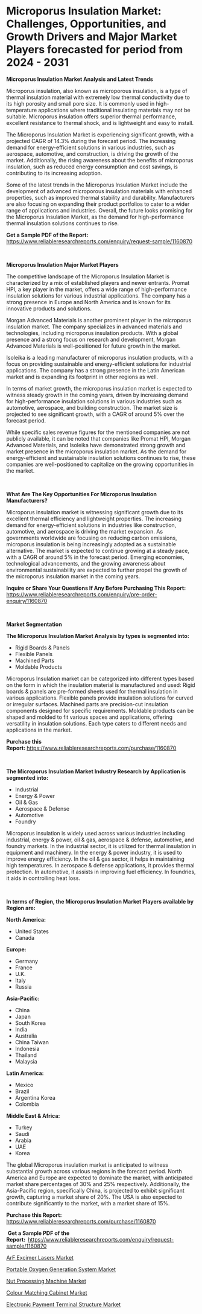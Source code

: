 <p><h1>Microporus Insulation Market: Challenges, Opportunities, and Growth Drivers and Major Market Players forecasted for period from 2024 - 2031</h1></p><p><strong>Microporus Insulation Market Analysis and Latest Trends</strong></p>
<p><p>Microporus insulation, also known as microporous insulation, is a type of thermal insulation material with extremely low thermal conductivity due to its high porosity and small pore size. It is commonly used in high-temperature applications where traditional insulating materials may not be suitable. Microporus insulation offers superior thermal performance, excellent resistance to thermal shock, and is lightweight and easy to install.</p><p>The Microporus Insulation Market is experiencing significant growth, with a projected CAGR of 14.3% during the forecast period. The increasing demand for energy-efficient solutions in various industries, such as aerospace, automotive, and construction, is driving the growth of the market. Additionally, the rising awareness about the benefits of microporus insulation, such as reduced energy consumption and cost savings, is contributing to its increasing adoption.</p><p>Some of the latest trends in the Microporus Insulation Market include the development of advanced microporous insulation materials with enhanced properties, such as improved thermal stability and durability. Manufacturers are also focusing on expanding their product portfolios to cater to a wider range of applications and industries. Overall, the future looks promising for the Microporus Insulation Market, as the demand for high-performance thermal insulation solutions continues to rise.</p></p>
<p><strong>Get a Sample PDF of the Report:&nbsp;</strong> <a href="https://www.reliableresearchreports.com/enquiry/request-sample/1160870">https://www.reliableresearchreports.com/enquiry/request-sample/1160870</a></p>
<p>&nbsp;</p>
<p><strong>Microporus Insulation Major Market Players</strong></p>
<p><p>The competitive landscape of the Microporus Insulation Market is characterized by a mix of established players and newer entrants. Promat HPI, a key player in the market, offers a wide range of high-performance insulation solutions for various industrial applications. The company has a strong presence in Europe and North America and is known for its innovative products and solutions.</p><p>Morgan Advanced Materials is another prominent player in the microporus insulation market. The company specializes in advanced materials and technologies, including microporus insulation products. With a global presence and a strong focus on research and development, Morgan Advanced Materials is well-positioned for future growth in the market.</p><p>Isoleika is a leading manufacturer of microporus insulation products, with a focus on providing sustainable and energy-efficient solutions for industrial applications. The company has a strong presence in the Latin American market and is expanding its footprint in other regions as well.</p><p>In terms of market growth, the microporus insulation market is expected to witness steady growth in the coming years, driven by increasing demand for high-performance insulation solutions in various industries such as automotive, aerospace, and building construction. The market size is projected to see significant growth, with a CAGR of around 5% over the forecast period.</p><p>While specific sales revenue figures for the mentioned companies are not publicly available, it can be noted that companies like Promat HPI, Morgan Advanced Materials, and Isoleika have demonstrated strong growth and market presence in the microporus insulation market. As the demand for energy-efficient and sustainable insulation solutions continues to rise, these companies are well-positioned to capitalize on the growing opportunities in the market.</p></p>
<p>&nbsp;</p>
<p><strong>What Are The Key Opportunities For Microporus Insulation Manufacturers?</strong></p>
<p><p>Microporus insulation market is witnessing significant growth due to its excellent thermal efficiency and lightweight properties. The increasing demand for energy-efficient solutions in industries like construction, automotive, and aerospace is driving the market expansion. As governments worldwide are focusing on reducing carbon emissions, microporus insulation is being increasingly adopted as a sustainable alternative. The market is expected to continue growing at a steady pace, with a CAGR of around 5% in the forecast period. Emerging economies, technological advancements, and the growing awareness about environmental sustainability are expected to further propel the growth of the microporus insulation market in the coming years.</p></p>
<p><strong>Inquire or Share Your Questions If Any Before Purchasing This Report:</strong> <a href="https://www.reliableresearchreports.com/enquiry/pre-order-enquiry/1160870">https://www.reliableresearchreports.com/enquiry/pre-order-enquiry/1160870</a></p>
<p>&nbsp;</p>
<p><strong>Market Segmentation</strong></p>
<p><strong>The Microporus Insulation Market Analysis by types is segmented into:</strong></p>
<p><ul><li>Rigid Boards & Panels</li><li>Flexible Panels</li><li>Machined Parts</li><li>Moldable Products</li></ul></p>
<p><p>Microporus Insulation market can be categorized into different types based on the form in which the insulation material is manufactured and used: Rigid boards & panels are pre-formed sheets used for thermal insulation in various applications. Flexible panels provide insulation solutions for curved or irregular surfaces. Machined parts are precision-cut insulation components designed for specific requirements. Moldable products can be shaped and molded to fit various spaces and applications, offering versatility in insulation solutions. Each type caters to different needs and applications in the market.</p></p>
<p><strong>Purchase this Report:&nbsp;</strong><a href="https://www.reliableresearchreports.com/purchase/1160870">https://www.reliableresearchreports.com/purchase/1160870</a></p>
<p>&nbsp;</p>
<p><strong>The Microporus Insulation Market Industry Research by Application is segmented into:</strong></p>
<p><ul><li>Industrial</li><li>Energy & Power</li><li>Oil & Gas</li><li>Aerospace & Defense</li><li>Automotive</li><li>Foundry</li></ul></p>
<p><p>Microporus insulation is widely used across various industries including industrial, energy & power, oil & gas, aerospace & defense, automotive, and foundry markets. In the industrial sector, it is utilized for thermal insulation in equipment and machinery. In the energy & power industry, it is used to improve energy efficiency. In the oil & gas sector, it helps in maintaining high temperatures. In aerospace & defense applications, it provides thermal protection. In automotive, it assists in improving fuel efficiency. In foundries, it aids in controlling heat loss.</p></p>
<p>&nbsp;</p>
<p><strong>In terms of Region, the Microporus Insulation Market Players available by Region are:</strong></p>
<p>
    <p> <strong> North America: </strong>
        <ul>
            <li>United States</li>
            <li>Canada</li>
        </ul>
        </p> 
    <p> <strong> Europe: </strong>
        <ul>
            <li>Germany</li>
            <li>France</li>
            <li>U.K.</li>
            <li>Italy</li>
            <li>Russia</li>
        </ul>
        </p> 
    <p> <strong> Asia-Pacific: </strong>
        <ul>
            <li>China</li>
            <li>Japan</li>
            <li>South Korea</li>
            <li>India</li>
            <li>Australia</li>
            <li>China Taiwan</li>
            <li>Indonesia</li>
            <li>Thailand</li>
            <li>Malaysia</li>
        </ul>
        </p> 
    <p> <strong> Latin America: </strong>
        <ul>
            <li>Mexico</li>
            <li>Brazil</li>
            <li>Argentina Korea</li>
            <li>Colombia</li>
        </ul>
        </p> 
    <p> <strong> Middle East & Africa: </strong>
        <ul>
            <li>Turkey</li>
            <li>Saudi</li>
            <li>Arabia</li>
            <li>UAE</li>
            <li>Korea</li>
        </ul>
    </p>
    </p>
<p><p>The global Microporus insulation market is anticipated to witness substantial growth across various regions in the forecast period. North America and Europe are expected to dominate the market, with anticipated market share percentages of 30% and 25% respectively. Additionally, the Asia-Pacific region, specifically China, is projected to exhibit significant growth, capturing a market share of 20%. The USA is also expected to contribute significantly to the market, with a market share of 15%.</p></p>
<p><strong>Purchase this Report: </strong><a href="https://www.reliableresearchreports.com/purchase/1160870">https://www.reliableresearchreports.com/purchase/1160870</a></p>
<p>&nbsp;<strong>Get a Sample PDF of the Report:&nbsp;&nbsp;</strong><a href="https://www.reliableresearchreports.com/enquiry/request-sample/1160870">https://www.reliableresearchreports.com/enquiry/request-sample/1160870</a></p>
<p><strong></strong></p>
<p><p><a href="https://medium.com/@evelynarmstrong2022/arf-excimer-lasers-market-size-and-market-trends-complete-industry-overview-2024-to-2031-1a5a2c308ec7">ArF Excimer Lasers Market</a></p><p><a href="https://medium.com/@angelaarnold1941/portable-oxygen-generation-system-market-the-key-to-successful-business-strategy-forecast-till-a940b6cb6001">Portable Oxygen Generation System Market</a></p><p><a href="https://medium.com/@angelaarnold1941/nut-processing-machine-market-comprehensive-assessment-by-type-application-and-geography-b042df26c7c8">Nut Processing Machine Market</a></p><p><a href="https://medium.com/@evelynarmstrong2022/colour-matching-cabinet-market-outlook-industry-overview-and-forecast-2024-to-2031-6954fc1dc7f7">Colour Matching Cabinet Market</a></p><p><a href="https://github.com/mancsybtousav/Market-Research-Report-List-1/blob/main/electronic-payment-terminal-structure-market.md">Electronic Payment Terminal Structure Market</a></p></p>